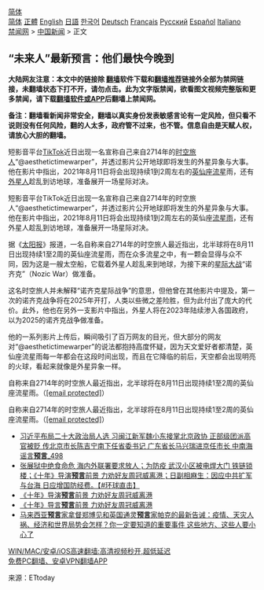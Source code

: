  <!-- 面包屑导航 --> <div class="breadcrumb"><!-- GTranslate: https://gtranslate.io/ -->  <div class="switcher notranslate">  <div class="selected">  <a href="#" onclick="return false;"> 简体</a>  </div>  <div class="option">  <a href="https://www.bannedbook.org" onclick="doGTranslate('zh-CN|zh-CN');jQuery('div.switcher div.selected a').html(jQuery(this).html());return false;" title="简体中文" class="nturl selected"> 简体</a>  <a href="https://www.bannedbook.org/zh-tw/" onclick="doGTranslate('zh-CN|zh-TW');jQuery('div.switcher div.selected a').html(jQuery(this).html());return false;" title="繁體中文" class="nturl"> 正體</a>  <a href="https://www.bannedbook.org/en/" onclick="doGTranslate('zh-CN|en');jQuery('div.switcher div.selected a').html(jQuery(this).html());return false;" title="English" class="nturl"> English</a>  <a href="https://www.bannedbook.org/ja/" onclick="doGTranslate('zh-CN|ja');jQuery('div.switcher div.selected a').html(jQuery(this).html());return false;" title="日本語" class="nturl"> 日語</a>  <a href="https://www.bannedbook.org/ko/" onclick="doGTranslate('zh-CN|ko');jQuery('div.switcher div.selected a').html(jQuery(this).html());return false;" title="한국어" class="nturl"> 한국어</a>  <a href="https://www.bannedbook.org/de/" onclick="doGTranslate('zh-CN|de');jQuery('div.switcher div.selected a').html(jQuery(this).html());return false;" title="Deutsch" class="nturl"> Deutsch</a>  <a href="https://www.bannedbook.org/fr/" onclick="doGTranslate('zh-CN|fr');jQuery('div.switcher div.selected a').html(jQuery(this).html());return false;" title="Français" class="nturl"> Français</a>  <a href="https://www.bannedbook.org/ru/" onclick="doGTranslate('zh-CN|ru');jQuery('div.switcher div.selected a').html(jQuery(this).html());return false;" title="Русский" class="nturl"> Русский</a>  <a href="https://www.bannedbook.org/es/" onclick="doGTranslate('zh-CN|es');jQuery('div.switcher div.selected a').html(jQuery(this).html());return false;" title="Español" class="nturl"> Español</a>  <a href="https://www.bannedbook.org/it/" onclick="doGTranslate('zh-CN|it');jQuery('div.switcher div.selected a').html(jQuery(this).html());return false;" title="Italiano" class="nturl"> Italiano</a>  </div>  </div>      <div class='breadcrumb-sub'><!-- Breadcrumb NavXT 6.3.0 --> <a href="https://www.bannedbook.org/" class="home">禁闻网</a> &gt; <a href="https://www.bannedbook.org/bnews/cnnews/" class="category">中国新闻</a> &gt; 正文</div></div><h2>“未来人”最新预言：他们最快今晚到</h2> <p class="notice"><b>大陆网友注意：本文中的链接除 <a href="https://github.com/bannedbook/fanqiang" >翻墙</a>软件下载和<a href="https://github.com/killgcd/justmysocks/blob/master/README.md">翻墙推荐</a>链接外全部为禁网链接，未翻墙状态下打不开，请勿点击。此为文字版禁闻，欲看图文视频完整版和更多禁闻，请下载<a href="https://github.com/bannedbook/fanqiang">翻墙软件或APP</a>后翻墙上禁闻网。</p><p>备注：翻墙看新闻非常安全，翻墙以真实身份发表敏感言论有一定风险，但只看不说则没有任何风险，翻的人太多，政府管不过来，也不管。信息自由是天赋人权，请放心大胆的翻墙。</b></p>  <div class="entry"> <p id="summary">短影音平台<a href="https://www.bannedbook.org/bnews/tag/tiktok/" class="st_tag internal_tag" rel="tag" title="标签 TikTok 下的日志">TikTok</a>近日出现一名宣称自己来自2714年的<a href="https://www.bannedbook.org/bnews/tag/%e6%97%b6%e7%a9%ba%e6%97%85%e4%ba%ba/" class="st_tag internal_tag" rel="tag" title="标签 时空旅人 下的日志">时空旅人</a>“@aesthetictimewarper”，并透过影片公开地球即将发生的外星异象与大事。他在影片中指出，2021年8月11日将会出现持续1到2周左右的<a href="https://www.bannedbook.org/bnews/tag/%E8%8B%B1%E4%BB%99%E5%BA%A7/" class="st_tag internal_tag" rel="tag" title="标签 英仙座 下的日志">英仙座</a><a href="https://www.bannedbook.org/bnews/tag/%E6%B5%81%E6%98%9F/" class="st_tag internal_tag" rel="tag" title="标签 流星 下的日志">流星</a>雨，还有<a href="https://www.bannedbook.org/bnews/tag/%e5%a4%96%e6%98%9f%e4%ba%ba/" class="st_tag internal_tag" rel="tag" title="标签 外星人 下的日志">外星人</a>趁乱到访地球，准备展开一场星际对决。</p> <p id="conimg">短影音平台TikTok近日出现一名宣称自己来自2714年的时空旅人“@aesthetictimewarper”，并透过影片公开地球即将发生的外星异象与大事。他在影片中指出，2021年8月11日将会出现持续1到2周左右的英仙座<a href="https://www.bannedbook.org/bnews/tag/%e6%b5%81%e6%98%9f%e9%9b%a8/" class="st_tag internal_tag" rel="tag" title="标签 流星雨 下的日志">流星雨</a>，还有外星人趁乱到访地球，准备展开一场星际对决。</p>  <p>据《<a href="https://www.bannedbook.org/bnews/tag/%e5%a4%aa%e9%98%b3%e6%8a%a5/" class="st_tag internal_tag" rel="tag" title="标签 太阳报 下的日志">太阳报</a>》报道，一名自称来自2714年的时空旅人最近指出，北半球将在8月11日出现持续1至2周的英仙座流星雨，而在众多流星之中，有一颗会显得与众不同，因为这是一艘太空船，它载着外星人趁乱来到地球，为接下来的<a href="https://www.bannedbook.org/bnews/tag/%e6%98%9f%e9%99%85%e5%a4%a7%e6%88%98/" class="st_tag internal_tag" rel="tag" title="标签 星际大战 下的日志">星际大战</a>“诺齐克”（Nozic War）做准备。</p> <p>这名时空旅人并未解释“诺齐克星际战争”的意思，但他曾在其他影片中提及，第一次的诺齐克战争将在2025年开打，人类以些微之差险胜，但为此付出了庞大的代价。此外，他也在另外一支影片中指出，外星人将在2023年陆续渗入各国政府，以为2025的诺齐克战争做准备。</p>  <p>他的一系列影片上传后，瞬间吸引了百万网友的目光，但大部分的网友对“@aesthetictimewarper”的说法都抱持高度怀疑，因为天文爱好者都清楚，英仙座流星雨每一年都会在这段时间出现，而且在它降临的前后，天空都会出现明亮的火球，看起来就像是外星异象一样。</p> <p>自称来自2714年的时空旅人最近指出，北半球将在8月11日出现持续1至2周的英仙座流星雨。（<a href="/cdn-cgi/l/email-protection" data-cfemail="14407d7f407b7f54757167607c71607d77607d7971637566647166">[email&#160;protected]</a>）</p>  <p>自称来自2714年的时空旅人最近指出，北半球将在8月11日出现持续1至2周的英仙座流星雨。（<a href="/cdn-cgi/l/email-protection" data-cfemail="9dc9f4f6c9f2f6ddfcf8eee9f5f8e9f4fee9f4f0f8eafcefedf8ef">[email&#160;protected]</a>）</p> <ul class='op-related-articles' title='相关阅读'> <li><a href='https://www.bannedbook.org/bnews/comments/20210813/1605341.html' target='_blank'>习近平布局二十大政治局人选 习闽江新军魏小东接掌北京政协 正部级团派高官被贬 传北京市长陈吉宁南下任省委书记 广东省长马兴瑞进京任市长 中南海谣言<b>预言</b>_498</a></li> <li><a href='https://www.bannedbook.org/bnews/bannedvideo/20210812/1605138.html' target='_blank'>张展狱中绝食命危 海内外联署要求放人；为防疫 武汉小区被电焊大门 铁链锁楼；《十年》导演<b>预言</b>前景 力劝好友周冠威离港；日副相麻生：因应中共扩军与台海 日应增国防经费。【#环球直击】</a></li> <li><a href='https://www.bannedbook.org/bnews/bannedvideo/20210812/1605105.html' target='_blank'>《十年》导演<b>预言</b>前景 力劝好友周冠威离港</a></li> <li><a href='https://www.bannedbook.org/bnews/taiwannews/20210812/1605034.html' target='_blank'>《十年》导言<b>预言</b>前景 力劝好友周冠威离港</a></li> <li><a href='https://www.bannedbook.org/bnews/comments/20210812/1604734.html' target='_blank'>马来西亚<b>预言</b>家拿督郑博见和英国通灵<b>预言</b>家帕克的最新告诫：疫情、天灾人祸、经济和世界局势会怎样？你一定要知道的重要事件 这些地方、这些人要小心了</a></li> </ul> <p class="texttj"> <a href="https://github.com/bannedbook/fanqiang/wiki/V2ray%E6%9C%BA%E5%9C%BA" target="_blank">WIN/MAC/安卓/iOS高速翻墙:高清视频秒开,超低延迟</a><br/> <a href="https://github.com/bannedbook/fanqiang/wiki/%E7%A6%81%E9%97%BB%E7%BD%91%E5%AE%89%E5%8D%93%E7%BF%BB%E5%A2%99%E6%96%B0%E9%97%BBAPP" target="_blank">免费PC翻墙、安卓VPN翻墙APP</a></p> <p> 来源：ETtoday </p><a name='sharetosocial'></a>  <div style="margin-bottom:5px;padding-bottom:5px;clear:both"> <div id="archive-pix-1" class="banner-ads"> <!-- AuctionX Display platform tag START --> <div id="26318x728x90x621x_ADSLOT2" clicktrack="%%CLICK_URL_ESC%%"></div> <!-- AuctionX Display platform tag END --> </div> <div id="archive-pix-2" class="banner-ads"> <!-- AuctionX Display platform tag START --> <div id="26315x300x250x621x_ADSLOT2" clicktrack="%%CLICK_URL_ESC%%"></div> <!-- AuctionX Display platform tag END --> </div> </div>  <div id="archive-pix-1" class="banner-ads"> <!-- AuctionX Display platform tag START --> <div id="26318x728x90x621x_ADSLOT3" clicktrack="%%CLICK_URL_ESC%%"></div> <!-- AuctionX Display platform tag END --> </div> </div><!--END ENTRY--> 
